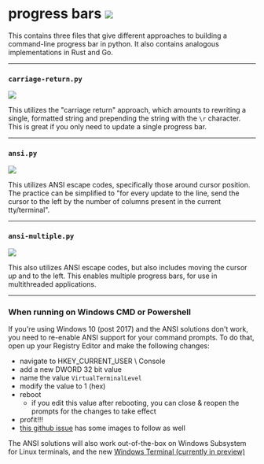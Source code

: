 # progress bars [![](https://img.shields.io/badge/python-3.4+-blue.svg)](https://www.python.org/download/releases/3.4.0/)
This contains three files that give different approaches to building a command-line progress bar in python. It also contains analogous implementations in Rust and Go.

---

### `carriage-return.py`
![](gifs/carriage-return.gif)

This utilizes the "carriage return" approach, which amounts to rewriting a single, formatted string and prepending the string with the `\r` character. 
This is great if you only need to update a single progress bar.

---

### `ansi.py`
![](gifs/ansi.gif)

This utilizes ANSI escape codes, specifically those around cursor position. 
The practice can be simplified to "for every update to the line, send the cursor to the left by the number of columns present in the current tty/terminal".

---

### `ansi-multiple.py`
![](gifs/ansi-multiple.gif)

This also utilizes ANSI escape codes, but also includes moving the cursor _up_ and to the left. 
This enables multiple progress bars, for use in multithreaded applications.

---

### When running on Windows CMD or Powershell
If you're using Windows 10 (post 2017) and the ANSI solutions don't work, you need to re-enable ANSI support for your command prompts. 
To do that, open up your Registry Editor and make the following changes:
- navigate to HKEY_CURRENT_USER \ Console
- add a new DWORD 32 bit value
- name the value `VirtualTerminalLevel`
- modify the value to 1 (hex)
- reboot
    - if you edit this value after rebooting, you can close & reopen the prompts for the changes to take effect
- profit!!!
- [this github issue](https://github.com/ytdl-org/youtube-dl/issues/15758) has some images to follow as well

The ANSI solutions will also work out-of-the-box on Windows Subsystem for Linux terminals, 
and the new [Windows Terminal (currently in preview)](https://www.microsoft.com/en-us/p/windows-terminal-preview/9n0dx20hk701?activetab=pivot:overviewtab)

